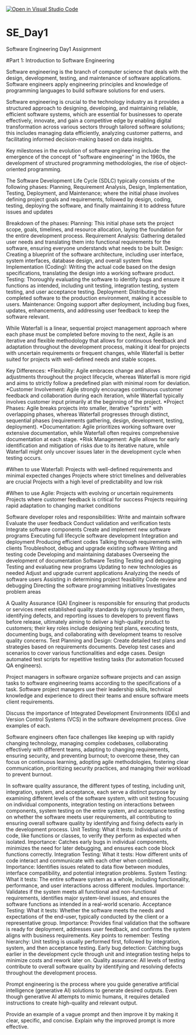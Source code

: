 [![Open in Visual Studio Code](https://classroom.github.com/assets/open-in-vscode-2e0aaae1b6195c2367325f4f02e2d04e9abb55f0b24a779b69b11b9e10269abc.svg)](https://classroom.github.com/online_ide?assignment_repo_id=18388199&assignment_repo_type=AssignmentRepo)
# SE_Day1
Software Engineering Day1 Assignment

#Part 1: Introduction to Software Engineering

Software engineering is the branch of computer science that deals with the design, development, testing, and maintenance of software applications. Software engineers apply engineering principles and knowledge of programming languages to build software solutions for end users.

Software engineering is crucial to the technology industry as it provides a structured approach to designing, developing, and maintaining reliable, efficient software systems, which are essential for businesses to operate effectively, innovate, and gain a competitive edge by enabling digital transformation across various sectors through tailored software solutions; this includes managing data efficiently, analyzing customer patterns, and facilitating informed decision-making based on data insights. 


Key milestones in the evolution of software engineering include: the emergence of the concept of "software engineering" in the 1960s, the development of structured programming methodologies, the rise of object-oriented programming.


The Software Development Life Cycle (SDLC) typically consists of the following phases: Planning, Requirement Analysis, Design, Implementation, Testing, Deployment, and Maintenance; where the initial phase involves defining project goals and requirements, followed by design, coding, testing, deploying the software, and finally maintaining it to address future issues and updates

Breakdown of the phases:
Planning:
This initial phase sets the project scope, goals, timelines, and resource allocation, laying the foundation for the entire development process. 
Requirement Analysis:
Gathering detailed user needs and translating them into functional requirements for the software, ensuring everyone understands what needs to be built. 
Design:
Creating a blueprint of the software architecture, including user interface, system interfaces, database design, and overall system flow. 
Implementation (Coding):
Writing the actual code based on the design specifications, translating the design into a working software product. 
Testing:
Thoroughly evaluating the software to identify bugs and ensure it functions as intended, including unit testing, integration testing, system testing, and user acceptance testing. 
Deployment:
Distributing the completed software to the production environment, making it accessible to users. 
Maintenance:
Ongoing support after deployment, including bug fixes, updates, enhancements, and addressing user feedback to keep the software relevant. 


While Waterfall is a linear, sequential project management approach where each phase must be completed before moving to the next, Agile is an iterative and flexible methodology that allows for continuous feedback and adaptation throughout the development process, making it ideal for projects with uncertain requirements or frequent changes, while Waterfall is better suited for projects with well-defined needs and stable scopes. 

Key Differences:
*Flexibility:
Agile embraces change and allows adjustments throughout the project lifecycle, whereas Waterfall is more rigid and aims to strictly follow a predefined plan with minimal room for deviation. 
*Customer Involvement:
Agile strongly encourages continuous customer feedback and collaboration during each iteration, while Waterfall typically involves customer input primarily at the beginning of the project. 
*Project Phases:
Agile breaks projects into smaller, iterative "sprints" with overlapping phases, whereas Waterfall progresses through distinct, sequential phases (requirements gathering, design, development, testing, deployment). 
*Documentation:
Agile prioritizes working software over extensive documentation, while Waterfall often requires comprehensive documentation at each stage. 
*Risk Management:
Agile allows for early identification and mitigation of risks due to its iterative nature, while Waterfall might only uncover issues later in the development cycle when testing occurs. 

#When to use Waterfall:
Projects with well-defined requirements and minimal expected changes
Projects where strict timelines and deliverables are crucial
Projects with a high level of predictability and low risk 

#When to use Agile:
Projects with evolving or uncertain requirements
Projects where customer feedback is critical for success
Projects requiring rapid adaptation to changing market conditions 


 

Software developer roles and responsibilities:
Write and maintain software
Evaluate the user feedback
Conduct validation and verification tests
Integrate software components
Create and implement new software programs
Executing full lifecycle software development
Integration and deployment
Producing efficient codes
Talking through requirements with clients
Troubleshoot, debug and upgrade existing software
Writing and testing code
Developing and maintaining databases
Overseeing the development of documentation
Software Testing
Testing and debugging
Testing and evaluating new programs
Updating to new technologies as needed
Adjust and upgrade current applications
Analyzing the needs of software users
Assisting in determining project feasibility
Code review and debugging
Directing the software programming initiatives
Investigates problem areas

A Quality Assurance (QA) Engineer is responsible for ensuring that products or services meet established quality standards by rigorously testing them, identifying defects, and reporting issues to developers to prevent flaws before release, ultimately aiming to deliver a high-quality product to customers; their key roles include designing test plans, executing tests, documenting bugs, and collaborating with development teams to resolve quality concerns. 
Test Planning and Design:
Create detailed test plans and strategies based on requirements documents. 
Develop test cases and scenarios to cover various functionalities and edge cases. 
Design automated test scripts for repetitive testing tasks (for automation focused QA engineers). 

Project managers in software organize software projects and can assign tasks to software engineering teams according to the specifications of a task. Software project managers use their leadership skills, technical knowledge and experience to direct their teams and ensure software meets client requirements.


Discuss the importance of Integrated Development Environments (IDEs) and Version Control Systems (VCS) in the software development process. Give examples of each.


Software engineers often face challenges like keeping up with rapidly changing technology, managing complex codebases, collaborating effectively with different teams, adapting to changing requirements, ensuring security, and preventing burnout; to overcome these, they can focus on continuous learning, adopting agile methodologies, fostering clear communication, prioritizing security practices, and managing their workload to prevent burnout. 


In software quality assurance, the different types of testing, including unit, integration, system, and acceptance, each serve a distinct purpose by examining different levels of the software system, with unit testing focusing on individual components, integration testing on interactions between components, system testing on the entire system, and acceptance testing on whether the software meets user requirements, all contributing to ensuring overall software quality by identifying and fixing defects early in the development process. 
Unit Testing:
What it tests:
Individual units of code, like functions or classes, to verify they perform as expected when isolated. 
Importance:
Catches early bugs in individual components, minimizes the need for later debugging, and ensures each code block functions correctly. 
Integration Testing:
What it tests:
How different units of code interact and communicate with each other when combined.
Importance:
Identifies issues related to data flow between modules, interface compatibility, and potential integration problems. 
System Testing:
What it tests:
The entire software system as a whole, including functionality, performance, and user interactions across different modules. 
Importance:
Validates if the system meets all functional and non-functional requirements, identifies major system-level issues, and ensures the software functions as intended in a real-world scenario. 
Acceptance Testing:
What it tests:
Whether the software meets the needs and expectations of the end-user, typically conducted by the client or a representative group.
Importance:
Provides final validation that the software is ready for deployment, addresses user feedback, and confirms the system aligns with business requirements. 
Key points to remember:
Testing hierarchy:
Unit testing is usually performed first, followed by integration, system, and then acceptance testing. 
Early bug detection:
Catching bugs earlier in the development cycle through unit and integration testing helps to minimize costs and rework later on. 
Quality assurance:
All levels of testing contribute to overall software quality by identifying and resolving defects throughout the development process. 


Prompt engineering is the process where you guide generative artificial intelligence (generative AI) solutions to generate desired outputs. Even though generative AI attempts to mimic humans, it requires detailed instructions to create high-quality and relevant output.


Provide an example of a vague prompt and then improve it by making it clear, specific, and concise. Explain why the improved prompt is more effective.
